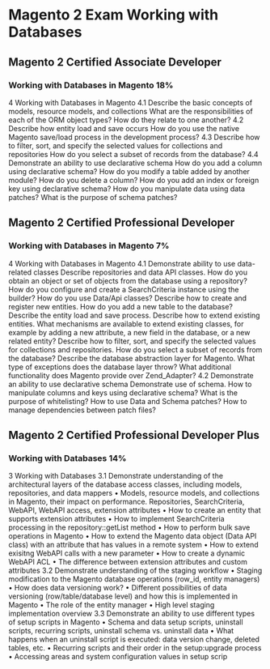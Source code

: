 # Magento 2 Exam Working with Databases

## Magento 2 Certified Associate Developer
### Working with Databases in Magento 18%

4 Working with Databases in Magento
4.1 Describe the basic concepts of models, resource models, and collections
What are the responsibilities of each of the ORM object types? How do they relate to one another?
4.2 Describe how entity load and save occurs
How do you use the native Magento save/load process in the development process?
4.3 Describe how to filter, sort, and specify the selected values for collections and repositories
How do you select a subset of records from the database?
4.4 Demonstrate an ability to use declarative schema
How do you add a column using declarative schema? How do you modify a table added by another module? How do you
delete a column? How do you add an index or foreign key using declarative schema? How do you manipulate data using
data patches? What is the purpose of schema patches?


## Magento 2 Certified Professional Developer
### Working with Databases in Magento 7%

4 Working with Databases in Magento
4.1 Demonstrate ability to use data-related classes
Describe repositories and data API classes. How do you obtain an object or set of objects from the database using a
repository? How do you configure and create a SearchCriteria instance using the builder? How do you use Data/Api
classes?
Describe how to create and register new entities. How do you add a new table to the database?
Describe the entity load and save process.
Describe how to extend existing entities. What mechanisms are available to extend existing classes, for example by
adding a new attribute, a new field in the database, or a new related entity?
Describe how to filter, sort, and specify the selected values for collections and repositories. How do you select a
subset of records from the database?
Describe the database abstraction layer for Magento. What type of exceptions does the database layer throw? What
additional functionality does Magento provide over Zend_Adapter?
4.2 Demonstrate an ability to use declarative schema
Demonstrate use of schema. How to manipulate columns and keys using declarative schema? What is the purpose of
whitelisting? How to use Data and Schema patches? How to manage dependencies between patch files?

## Magento 2 Certified Professional Developer Plus

### Working with Databases 14%
3 Working with Databases
3.1 Demonstrate understanding of the architectural layers of the database access
classes, including models, repositories, and data mappers
• Models, resource models, and collections in Magento, their impact on performance. Repositories, SearchCriteria,
WebAPI, WebAPI access, extension attributes
• How to create an entity that supports extension attributes
• How to implement SearchCriteria processing in the repository::getList method
• How to perform bulk save operations in Magento
• How to extend the Magento data object (Data API class) with an attribute that has values in a remote system
• How to extend exisitng WebAPI calls with a new parameter
• How to create a dynamic WebAPI ACL
• The difference between extension attributes and custom attributes
3.2 Demonstrate understanding of the staging workflow
• Staging modification to the Magento database operations (row_id, entity managers)
• How does data versioning work?
• Different possibilities of data versioning (row/table/database level) and how this is implemented in Magento
• The role of the entity manager
• High level staging implementation overview
3.3 Demonstrate an ability to use different types of setup scripts in Magento
• Schema and data setup scripts, uninstall scripts, recurring scripts, uninstall schema vs. uninstall data
• What happens when an uninstall script is executed: data version change, deleted tables, etc.
• Recurring scripts and their order in the setup:upgrade process
• Accessing areas and system configuration values in setup scrip

